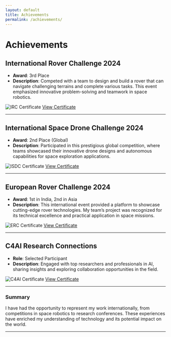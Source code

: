 ```yaml
---
layout: default
title: Achievements
permalink: /achievements/
---
```

# Achievements

## International Rover Challenge 2024
- **Award**: 3rd Place
- **Description**: Competed with a team to design and build a rover that can navigate challenging terrains and complete various tasks. This event emphasized innovative problem-solving and teamwork in space robotics.

![IRC Certificate](https://example.com/images/irc_certificate.jpg) <!-- Replace with actual image URL -->
[View Certificate](https://your-certificate-link.com) <!-- Replace with actual link -->

---

## International Space Drone Challenge 2024
- **Award**: 2nd Place (Global)
- **Description**: Participated in this prestigious global competition, where teams showcased their innovative drone designs and autonomous capabilities for space exploration applications.

![ISDC Certificate](https://example.com/images/isdc_certificate.jpg) <!-- Replace with actual image URL -->
[View Certificate](https://your-certificate-link.com) <!-- Replace with actual link -->

---

## European Rover Challenge 2024
- **Award**: 1st in India, 2nd in Asia
- **Description**: This international event provided a platform to showcase cutting-edge rover technologies. My team’s project was recognized for its technical excellence and practical application in space missions.

![ERC Certificate](https://example.com/images/erc_certificate.jpg) <!-- Replace with actual image URL -->
[View Certificate](https://your-certificate-link.com) <!-- Replace with actual link -->

---

## C4AI Research Connections
- **Role**: Selected Participant
- **Description**: Engaged with top researchers and professionals in AI, sharing insights and exploring collaboration opportunities in the field.

![C4AI Certificate](https://example.com/images/c4ai_certificate.jpg) <!-- Replace with actual image URL -->
[View Certificate](https://your-certificate-link.com) <!-- Replace with actual link -->

---

### Summary
I have had the opportunity to represent my work internationally, from competitions in space robotics to research conferences. These experiences have enriched my understanding of technology and its potential impact on the world.

---
